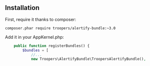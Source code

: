 Installation
------------

First, require it thanks to composer:

    composer.phar require troopers/alertify-bundle:~3.0

Add it in your AppKernel.php:

```php
    public function registerBundles() {
        $bundles = [
            //...
            new Troopers\AlertifyBundle\TroopersAlertifyBundle(),
```
